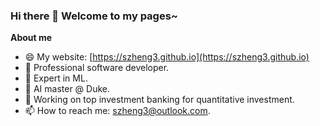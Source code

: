 ### Hi there 👋  Welcome to my pages~
<!-- <div id="resumes">
  <a href="https://sszzz.me">
    <img src="https://img.shields.io/badge/Portfolio-%23000000.svg?style=for-the-badge&logo=firefox&logoColor=#FF7139" alt="website Badge"/>
  </a>
</div> -->


**About me**

- 😄 My website: [https://szheng3.github.io](https://szheng3.github.io)
- 🔭 Professional software developer. 
- 🌱 Expert in ML.
- 🤔 AI master @ Duke.
- 💬 Working on top investment banking for quantitative investment.
- 📫 How to reach me: szheng3@outlook.com.





<!-- 
![My Contributions](https://github-contribution-graph.ez4o.com/?username=szheng3&last_n_days=180)

<img height="180em" src="https://github-readme-stats.vercel.app/api?username=szheng3&show_icons=true&hide_border=true&&count_private=true&include_all_commits=true" />
[![Top Langs](https://github-readme-stats.vercel.app/api/top-langs/?username=szheng3&layout=compact&theme=vision-friendly-dark)](https://github.com/anuraghazra/github-readme-stats)

 -->
